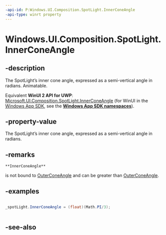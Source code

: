 ```yaml
---
-api-id: P:Windows.UI.Composition.SpotLight.InnerConeAngle
-api-type: winrt property
---
```


<!-- Property syntax
public float InnerConeAngle { get;  set; }
-->

# Windows.UI.Composition.SpotLight.InnerConeAngle

## -description
The SpotLight’s inner cone angle, expressed as a semi-vertical angle in radians. Animatable.

Equivalent **WinUI 2 API for UWP**: [Microsoft.UI.Composition.SpotLight.InnerConeAngle](/windows/winui/api/microsoft.ui.composition.spotlight.innerconeangle) (for WinUI in the [Windows App SDK](/windows/apps/windows-app-sdk/), see the **[Windows App SDK namespaces](/windows/windows-app-sdk/api/winrt/)**).

## -property-value
The SpotLight’s inner cone angle, expressed as a semi-vertical angle in radians.

## -remarks

    **InnerConeAngle**
   is not bound to [OuterConeAngle](spotlight_outerconeangle.md) and can be greater than [OuterConeAngle](spotlight_outerconeangle.md).

## -examples
```csharp

_spotLight.InnerConeAngle = (float)(Math.PI/3); 
         
```



## -see-also
